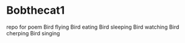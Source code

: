 # Bobthecat1
repo for poem
Bird flying
Bird eating
Bird sleeping
Bird watching
Bird cherping
Bird singing
